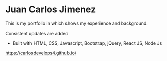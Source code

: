 # Juan Carlos Jimenez

This is my portfolio in which shows my experience and background. 

Consistent updates are added 

- Built with HTML, CSS, Javascript, Bootstrap, jQuery, React JS, Node Js

https://carlosdevelops4.github.io/
